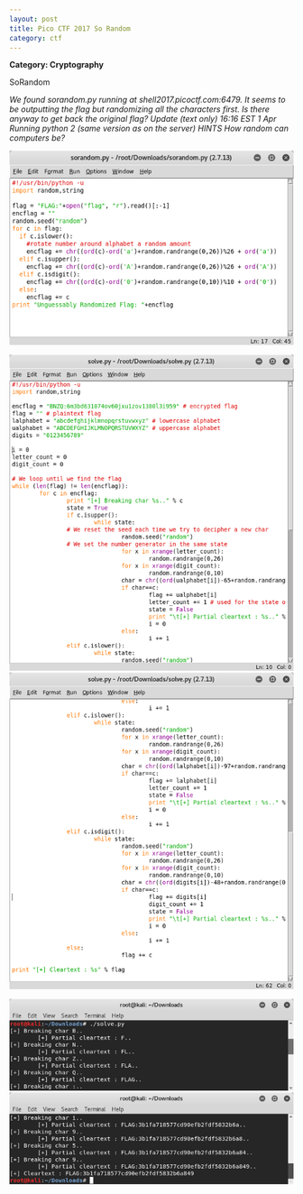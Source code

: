 ```yaml
---
layout: post
title: Pico CTF 2017 So Random
category: ctf
---
```

<b>Category: Cryptography</b>

SoRandom

<i>We found sorandom.py running at shell2017.picoctf.com:6479. It seems to be outputting the flag but randomizing all the characters first. Is there anyway to get back the original flag?
Update (text only) 16:16 EST 1 Apr Running python 2 (same version as on the server)
HINTS
How random can computers be?</i>

![Image description](/images/sorandompy.png)

![Image description](/images/sorandompy2.png)
![Image description](/images/sorandompy3.png)

![Image description](/images/sorandompy4.png)
![Image description](/images/sorandompy5.png)




